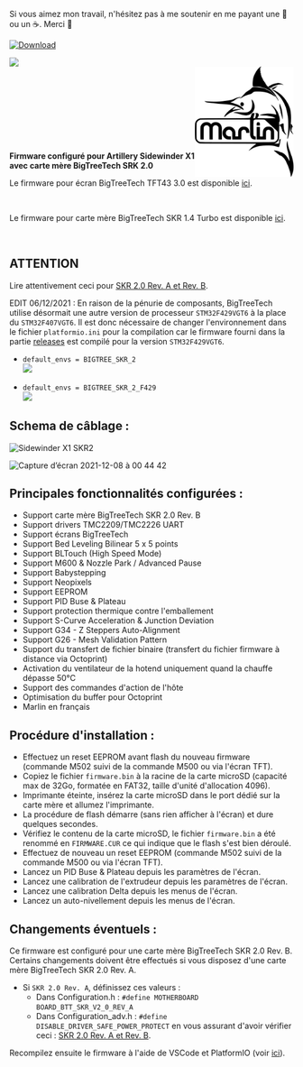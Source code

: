 Si vous aimez mon travail, n'hésitez pas à me soutenir en me payant une 🍺 ou un ☕. Merci 🙂

 [ ![Download](https://user-images.githubusercontent.com/12702322/115148445-e5a40100-a05f-11eb-8552-c1f5d4355987.png) ](https://www.paypal.me/CyrilGuislain)

<img align="left" width=600 src="https://user-images.githubusercontent.com/12702322/116473468-7b693880-a877-11eb-8783-5eccf0b5fbc0.jpg" />
<img align="right" width=175 src="buildroot/share/pixmaps/logo/marlin-250.png" />

<br /><br /><br /><br /><br /><br /><br /><br />

**Firmware configuré pour Artillery Sidewinder X1 avec carte mère BigTreeTech SRK 2.0**

Le firmware pour écran BigTreeTech TFT43 3.0 est disponible [ici](https://github.com/Guilouz/BTT-TFT43-Sidewinder-X1).

<br />

Le firmware pour carte mère BigTreeTech SKR 1.4 Turbo est disponible [ici](https://github.com/Guilouz/Marlin-Sidewinder-X1-SKR1.4-Turbo/).

<br />

## ATTENTION

Lire attentivement ceci pour [SKR 2.0 Rev. A et Rev. B](https://docs.google.com/document/d/1IeKgfE2WIDjqH1fx5Yg7n1FOHVwhDFmDlZ-7QMlOEV0/edit?fbclid=IwAR3gCoyRlxSNaZfyHNV_BgGn1apJKmvagmzduOfGGYjY7I8kDBUVAuLyIi4).

EDIT 06/12/2021 : En raison de la pénurie de composants, BigTreeTech utilise désormait une autre version de processeur `STM32F429VGT6` à la place du `STM32F407VGT6`. Il est donc nécessaire de changer l'environnement dans le fichier `platformio.ini` pour la compilation car le firmware fourni dans la partie <a href="https://github.com/Guilouz/Marlin-SuperRacer-SKR2.0-LGX/releases">releases</a> est compilé pour la version `STM32F429VGT6`.

- `default_envs = BIGTREE_SKR_2` <br/>
<img src="https://user-images.githubusercontent.com/12702322/144914479-673edf80-81ff-497d-a279-61d9cbf0199f.jpeg" width="400" /><br/>

- `default_envs = BIGTREE_SKR_2_F429` <br/>
<img src="https://user-images.githubusercontent.com/12702322/144914613-1f89739c-371e-442d-b07d-eaeff1332e45.jpeg" width="400" /><br/>

## Schema de câblage :

![Sidewinder X1 SKR2](https://user-images.githubusercontent.com/12702322/131006518-100e18dd-2e8a-4744-8004-b7228acdadc0.png)

![Capture d’écran 2021-12-08 à 00 44 42](https://user-images.githubusercontent.com/12702322/145123306-7c05586d-4bce-4032-9f6a-ef15c015cfec.jpg)


## Principales fonctionnalités configurées :

- Support carte mère BigTreeTech SKR 2.0 Rev. B
- Support drivers TMC2209/TMC2226 UART
- Support écrans BigTreeTech
- Support Bed Leveling Bilinear 5 x 5 points
- Support BLTouch (High Speed Mode)
- Support M600 & Nozzle Park / Advanced Pause
- Support Babystepping
- Support Neopixels
- Support EEPROM
- Support PID Buse & Plateau
- Support protection thermique contre l'emballement
- Support S-Curve Acceleration & Junction Deviation
- Support G34 - Z Steppers Auto-Alignment
- Support G26 - Mesh Validation Pattern
- Support du transfert de fichier binaire (transfert du fichier firmware à distance via Octoprint)
- Activation du ventilateur de la hotend uniquement quand la chauffe dépasse 50°C
- Support des commandes d'action de l'hôte
- Optimisation du buffer pour Octoprint
- Marlin en français

## Procédure d'installation :

- Effectuez un reset EEPROM avant flash du nouveau firmware (commande M502 suivi de la commande M500 ou via l'écran TFT).
- Copiez le fichier `firmware.bin` à la racine de la carte microSD (capacité max de 32Go, formatée en FAT32, taille d'unité d'allocation 4096).
- Imprimante éteinte, insérez la carte microSD dans le port dédié sur la carte mère et allumez l'imprimante.
- La procédure de flash démarre (sans rien afficher à l'écran) et dure quelques secondes.
- Vérifiez le contenu de la carte microSD, le fichier `firmware.bin` a été renommé en `FIRMWARE.CUR` ce qui indique que le flash s'est bien déroulé.
- Effectuez de nouveau un reset EEPROM (commande M502 suivi de la commande M500 ou via l'écran TFT).
- Lancez un PID Buse & Plateau depuis les paramètres de l'écran.
- Lancez une calibration de l'extrudeur depuis les paramètres de l'écran.
- Lancez une calibration Delta depuis les menus de l'écran.
- Lancez un auto-nivellement depuis les menus de l'écran.

## Changements éventuels :

Ce firmware est configuré pour une carte mère BigTreeTech SKR 2.0 Rev. B. Certains changements doivent être effectués si vous disposez d'une carte mère BigTreeTech SKR 2.0 Rev. A.
    
  - Si `SKR 2.0 Rev. A`, définissez ces valeurs :
    - Dans Configuration.h : `#define MOTHERBOARD BOARD_BTT_SKR_V2_0_REV_A`
    - Dans Configuration_adv.h : `#define DISABLE_DRIVER_SAFE_POWER_PROTECT` en vous assurant d'avoir vérifier ceci : [SKR 2.0 Rev. A et Rev. B](https://docs.google.com/document/d/1IeKgfE2WIDjqH1fx5Yg7n1FOHVwhDFmDlZ-7QMlOEV0/edit?fbclid=IwAR3gCoyRlxSNaZfyHNV_BgGn1apJKmvagmzduOfGGYjY7I8kDBUVAuLyIi4).
  
Recompilez ensuite le firmware à l'aide de VSCode et PlatformIO (voir [ici](https://marlinfw.org/docs/basics/install_platformio_vscode.html)).
